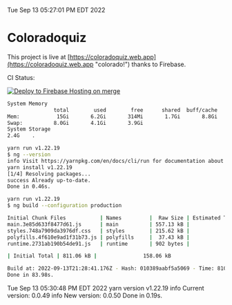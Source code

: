 Tue Sep 13 05:27:01 PM EDT 2022

# Coloradoquiz


This project is live at [https://coloradoquiz.web.app](https://coloradoquiz.web.app "colorado!") thanks to Firebase.

CI Status: 

[![Deploy to Firebase Hosting on merge](https://github.com/teamkushal/coloradoquiz/actions/workflows/firebase-hosting-merge.yml/badge.svg)](https://github.com/teamkushal/coloradoquiz/actions/workflows/firebase-hosting-merge.yml)

```bash
System Memory
               total        used        free      shared  buff/cache   available
Mem:            15Gi       6.2Gi       314Mi       1.7Gi       8.8Gi       7.0Gi
Swap:          8.0Gi       4.1Gi       3.9Gi
System Storage
2.4G	.
```
```bash
yarn run v1.22.19
$ ng --version
info Visit https://yarnpkg.com/en/docs/cli/run for documentation about this command.
yarn install v1.22.19
[1/4] Resolving packages...
success Already up-to-date.
Done in 0.46s.
```
```bash
yarn run v1.22.19
$ ng build --configuration production

Initial Chunk Files           | Names         |  Raw Size | Estimated Transfer Size
main.3e85d633f8477d61.js      | main          | 557.13 kB |               132.83 kB
styles.748a7909da3976df.css   | styles        | 215.62 kB |                12.77 kB
polyfills.4f610e9ad1f31b73.js | polyfills     |  37.43 kB |                11.96 kB
runtime.2731ab190b54de91.js   | runtime       | 902 bytes |               517 bytes

| Initial Total | 811.06 kB |               158.06 kB

Build at: 2022-09-13T21:28:41.176Z - Hash: 010389aabf5a5069 - Time: 81065ms
Done in 83.98s.
```
Tue Sep 13 05:30:48 PM EDT 2022
yarn version v1.22.19
info Current version: 0.0.49
info New version: 0.0.50
Done in 0.19s.
